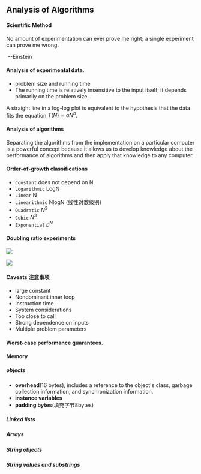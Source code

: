 ## Analysis of Algorithms

#### Scientific Method

No amount of experimentation can ever prove me right; a single experiment can prove me wrong.

​																			--Einstein

#### Analysis of experimental data.  

- problem size and running time
- The running time is relatively insensitive to the input itself; it depends primarily on the problem size.

A straight line in a log-log plot is equivalent to the hypothesis that the data fits the equation  $T\left ( N \right )=aN^{b}$.

#### Analysis of algorithms

Separating the algorithms from the implementation on a particular computer is a powerful concept because it allows us to develop knowledge about the performance of algorithms and then apply that knowledge to any computer.

#### Order-of-growth classifications

- `Constant`  does not depend on N
- `Logarithmic`    LogN
- `Linear` N
- `Linearithmic` NlogN (线性对数级别)
- `Quadratic`  $N^{2}$
- `Cubic`  $N^{3}$
- `Exponential`  $b^{N}$




#### Doubling ratio experiments

![](http://latex.codecogs.com/gif.latex?T(N)=aN^{b}lgN)

![](http://latex.codecogs.com/gif.latex?T(2N)/T(N)=a(2N)^{b}lg(2N)/aN^{b}lgN=2^{b}(1+lg2/lgN)=2^{b})

#### Caveats 注意事项

- large constant
- Nondominant inner loop
- Instruction time
- System considerations
- Too close to call
- Strong dependence on inputs
- Multiple problem parameters

#### Worst-case performance guarantees. 



#### Memory

##### objects

- **overhead**(16 bytes), includes a reference to the object's class, garbage collection information, and synchronization information.
- **instance variables**
- **padding bytes**(填充字节8bytes)

##### Linked lists

##### Arrays

##### String objects

##### String values and substrings










